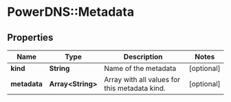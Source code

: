 # PowerDNS::Metadata

## Properties
Name | Type | Description | Notes
------------ | ------------- | ------------- | -------------
**kind** | **String** | Name of the metadata | [optional] 
**metadata** | **Array&lt;String&gt;** | Array with all values for this metadata kind. | [optional] 


